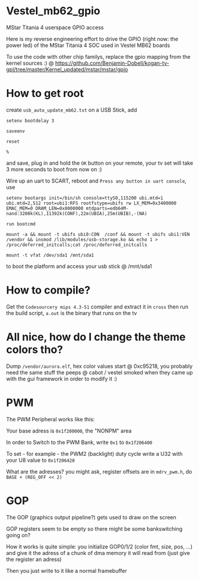 # Vestel_mb62_gpio
MStar Titania 4 userspace GPIO access

Here is my reverse engineering effort to drive the GPIO (right now: the power led) of the MStar Titania 4 SOC used in Vestel MB62 boards

To use the code with other chip familys, replace the gpio mapping from the kernel sources :) @ https://github.com/Benjamin-Dobell/kogan-tv-gpl/tree/master/Kernel_updated/mstar/mstar/gpio

# How to get root

create `usb_auto_update_mb62.txt` on a USB Stick, add

`setenv bootdelay 3`

`saveenv` 

`reset`

`%`

and save, plug in and hold the `OK` button on your remote, your tv set will take 3 more seconds to boot from now on :)

Wire up an uart to SCART, reboot and `Press any button in uart console`, use 

`setenv bootargs init=/bin/sh console=ttyS0,115200 ubi.mtd=1 ubi.mtd=2,512 root=ubi1:RFS rootfstype=ubifs rw LX_MEM=0x3400000 EMAC_MEM=0 DRAM_LEN=0x8000000 mtdparts=edb64M-nand:3200k(KL),11392k(CONF),22m(UBIA),25m(UBIB),-(NA)`

`run bootcmd`

`mount -a && mount -t ubifs ubi0:CON  /conf && mount -t ubifs ubi1:VEN  /vendor && insmod /lib/modules/usb-storage.ko && echo 1 > /proc/deferred_initcalls;cat /proc/deferred_initcalls`

`mount -t vfat /dev/sda1 /mnt/sda1`

to boot the platform and access your usb stick @ /mnt/sda1

# How to compile?

Get the `Codesourcery mips 4.3-51` compiler and extract it in `cross` then run the build script, `a.out` is the binary that runs on the tv

# All nice, how do I change the theme colors tho?

Dump `/vendor/aurora.elf`, hex color values start @ 0xc95218, you probably need the same stuff the peeps @ cabot / vestel smoked when they came up with the gui framework in order to modify it :)


# PWM

The PWM Peripheral works like this:

Your base adress is `0x1f200000`, the "NONPM" area

In order to Switch to the PWM Bank, write `0x1` to `0x1f206400`

To set - for example - the PWM2 (backlight) duty cycle write a U32 with your U8 value to `0x1f206420`

What are the adresses? you might ask, register offsets are in `mdrv_pwm.h`, do `BASE + (REG_OFF << 2)`

# GOP

The GOP (graphics output pipeline?) gets used to draw on the screen

GOP registers seem to be empty so there might be some bankswitching going on?

How it works is quite simple: you initialize GOP0/1/2 (color fmt, size, pos, ...) and give it the adress of a chunk of dma memory it will read from (just give the register an adress)

Then you just write to it like a normal framebuffer